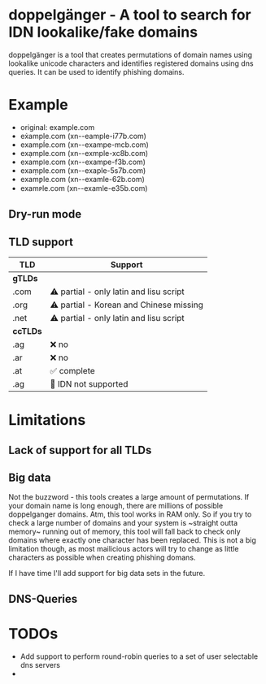 # doppelgänger - A tool to search for IDN lookalike/fake domains

doppelgänger is a tool that creates permutations of domain names using lookalike unicode characters and identifies registered domains using dns queries. 
It can be used to identify phishing domains.

# Example

* original: example.com
* eẋample.com (xn--eample-i77b.com)
* exampĺe.com (xn--exampe-mcb.com)
* exạmple.com (xn--exmple-xc8b.com)
* exampǀe.com (xn--exampe-f3b.com)
* exaṃple.com (xn--exaple-5s7b.com)
* examƿle.com (xn--examle-62b.com)
* examᴘle.com (xn--examle-e35b.com)

## Dry-run mode


## TLD support

| TLD   | Support      |
|-------|--------------|
| **gTLDs** |
| .com  | :warning: partial - only latin and lisu script |
| .org  | :warning: partial - Korean and Chinese missing |
| .net  | :warning: partial - only latin and lisu script |
| **ccTLDs** |
| .ag | :x: no |
| .ar | :x: no |
| .at  | :white_check_mark: complete |
| .ag | :large_blue_circle: IDN not supported |


# Limitations

## Lack of support for all TLDs

## Big data

Not the buzzword - this tools creates a large amount of permutations. 
If your domain name is long enough, there are millions of possible doppelganger domains. Atm, this tool works in RAM only. 
So if you try to check a large number of domains and your system is ~straight outta memory~ running out of memory, this tool will fall back to check only domains where exactly one character has been replaced.
This is not a big limitation though, as most mailicious actors will try to change as little characters as possible when creating phishing domans. 

If I have time I'll add support for big data sets in the future.

## DNS-Queries



# TODOs

* Add support to perform round-robin queries to a set of user selectable dns servers
* 

